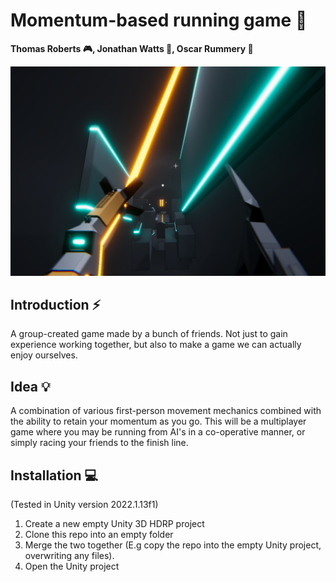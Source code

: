 
# Momentum-based running game 🏃
**Thomas Roberts 🎮, Jonathan Watts 👾, Oscar Rummery 🔬**


<p align="left">
  <img src="./InGameCapture.PNG" width="550" title="hover text">
</p>

## Introduction ⚡
A group-created game made by a bunch of friends.
Not just to gain experience working together, but also to make a game we can actually enjoy ourselves.
## Idea 💡
A combination of various first-person movement mechanics combined with the ability to retain your momentum as you go. This will be a multiplayer game where you may be running from AI's in a co-operative manner, or simply racing your friends to the finish line.
## Installation 💻
(Tested in Unity version 2022.1.13f1)
1. Create a new empty Unity 3D HDRP project
2. Clone this repo into an empty folder
3. Merge the two together (E.g copy the repo into the empty Unity project, overwriting any files).
4. Open the Unity project